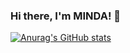 <div>
<h3>
Hi there, I'm MINDA! 👋
</h3>
</div>

[![Anurag's GitHub stats](https://github-readme-stats.vercel.app/api?username=MINDA01&show_icons=true&hide=stars&count_private=true)](https://github.com/anuraghazra/github-readme-stats)
